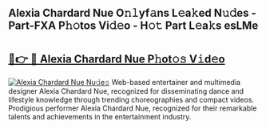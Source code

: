 ## Alexia Chardard Nue O𝚗𝚕yf𝚊ns L𝚎a𝚔ed N𝚞𝚍es - Part-FXA P𝚑𝚘tos Vi𝚍𝚎o - H𝚘𝚝 Part L𝚎a𝚔s esLMe

# <h2><a href="http://kf8u3a.oniu.top/?m=Alexia+Chardard+Nue">🔗👉 🔴 Alexia Chardard Nue P𝚑ot𝚘𝚜 V𝚒d𝚎o</a></h2>

[![Alexia Chardard Nue Nu𝚍e𝚜](https://i.imgur.com/0qMVB7G.gif)](http://kf8u3a.oniu.top/?m=Alexia+Chardard+Nue)
Web-based entertainer and multimedia designer Alexia Chardard Nue, recognized for disseminating dance and lifestyle knowledge through trending choreographies and compact videos. Prodigious performer Alexia Chardard Nue, recognized for their remarkable talents and achievements in the entertainment industry.  
